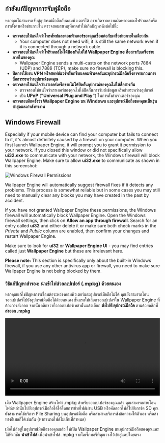 ## กำลังแก้ปัญหาการจับคู่มือถือ

หากคุณไม่สามารถจับคู่อุปกรณ์มือถือกับคอมพิวเตอร์ได้ อาจเกิดจากความผิดพลาดของไฟร์วอลล์หรือการตั้งค่าเครือข่ายภายใน ตรวจสอบสาเหตุที่อาจทำให้เกิดปัญหาดังต่อไปนี้:

* **ตรวจสอบให้แน่ใจว่าโทรศัพท์และคอมพิวเตอร์ของคุณเชื่อมต่อกับเครือข่ายภายในเดียวกัน**
  * Your computer does not need wifi, it is still the same network even if it is connected through a network cable.
* **ตรวจสอบให้แน่ใจว่าไฟร์วอลล์ไม่ได้ป้องกันไม่ให้ Wallpaper Engine สื่อสารกับเครือข่ายภายในของคุณ**
  * Wallpaper Engine sends a multi-casts on the network ports 7884 (UDP) and 7889 (TCP), make sure no firewall is blocking this.
* **ปิดการใช้งาน VPN หรือซอฟต์แวร์พร็อกซีบนคอมพิวเตอร์และอุปกรณ์มือถือซึ่งอาจรบกวนการสื่อสารระหว่างอุปกรณ์ของคุณ**
* **ตรวจสอบให้แน่ใจว่าเราเตอร์เครือข่ายไม่ได้ปิดกั้นอุปกรณ์ของคุณไม่ให้สื่อสารกัน**
    * ตรวจสอบให้แน่ใจว่าเราเตอร์ของคุณไม่ได้ปิดกั้นการรับส่งข้อมูลเครือข่ายระหว่างอุปกรณ์
    * เปิด **UPnP** (**"Universal Plug and Play"**) ในการตั้งค่าเราเตอร์ของคุณ
* **ตรวจสอบอีกครั้งว่า Wallpaper Engine บน Windows และอุปกรณ์มือถือของคุณเป็นรุ่นล่าสุดและกำลังทำงาน**

## Windows Firewall

Especially if your mobile device can find your computer but fails to connect to it, it's almost definitely caused by a firewall on your computer. When you first launch Wallpaper Engine, it will prompt you to grant it permission to your network. If you closed this window or did not specifically allow **ui32.exe** to communicate with your network, the Windows firewall will block Wallpaper Engine. Make sure to allow **ui32.exe** to communicate as shown in this screenshot:

![Windows Firewall Permissions](/img/faq/windows_defender.png)

Wallpaper Engine will automatically suggest firewall fixes if it detects any problems. This process is somewhat reliable but in some cases you may still need to manually clear any blocks you may have created in the past by accident.

If you have not granted Wallpaper Engine these permissions, the Windows firewall will automatically block Wallpaper Engine. Open the Windows firewall settings, then click on **Allow an app through firewall**. Search for an entry called **ui32** and either delete it or make sure both check marks in the *Private* and *Public* column are enabled, then confirm your changes and restart Wallpaper Engine.

Make sure to look for **ui32** or **Wallpaper Engine UI** - you may find entries called just **Wallpaper Engine** but these are irrelevant here.

**Please note:** This section is specifically only about the built-in Windows firewall, if you use any other antivirus app or firewall, you need to make sure Wallpaper Engine is not being blocked by them.

### วิธีแก้ปัญหาสำรอง: นำเข้าไฟล์วอลเปเปอร์ (.mpkg) ด้วยตนเอง

หากคุณแก้ไขปัญหาการเชื่อมต่อระหว่างคอมพิวเตอร์และอุปกรณ์มือถือไม่ได้ คุณยังสามารถโอนวอลเปเปอร์ไปยังอุปกรณ์มือถือได้ด้วยตนเอง ขั้นแรกให้เลือกวอลเปเปอร์ใน Wallpaper Engine ที่ต้องการส่งออก จากนั้นคลิกขวาที่วอลเปเปอร์เหล่านั้นแล้วเลือก **ส่งไปยังอุปกรณ์มือถือ** ตามด้วยคลิกที่ **ส่งออก .mpkg**

<video width="100%" controls autoplay loop>
  <source src="/videos/mobile_export.mp4" type="video/mp4">
  เบราว์เซอร์ของคุณไม่รองรับแท็กวิดีโอ
</video>

เมื่อ Wallpaper Engine สร้างไฟล์ .mpkg สำหรับวอลเปเปอร์ของคุณแล้ว คุณสามารถถ่ายโอนไฟล์เหล่านั้นไปยังอุปกรณ์มือถือได้ได้โดยการย้ายไฟล์ผ่าน USB หรือคัดลอกไฟล์ไปยังการ์ด SD คุณยังสามารถใช้บริการ File Sharing บนอุปกรณ์มือถือ หรือส่งผ่านบริการส่งข้อความให้ตัวเอง หรือส่งทางอีเมลก็ได้เช่นกัน (หากขนาดไฟล์ไม่เกินที่กำหนด)

เมื่อไฟล์อยู่ในอุปกรณ์มือถือของคุณแล้ว ให้เปิด Wallpaper Engine บนอุปกรณ์มือถือของคุณและใช้ฟังก์ชัน **นำเข้าไฟล์** เพื่อนำเข้าไฟล์ .mpkg จากไดเร็กทอรีที่คุณวางไว้เข้าสู่แอปโดยตรง